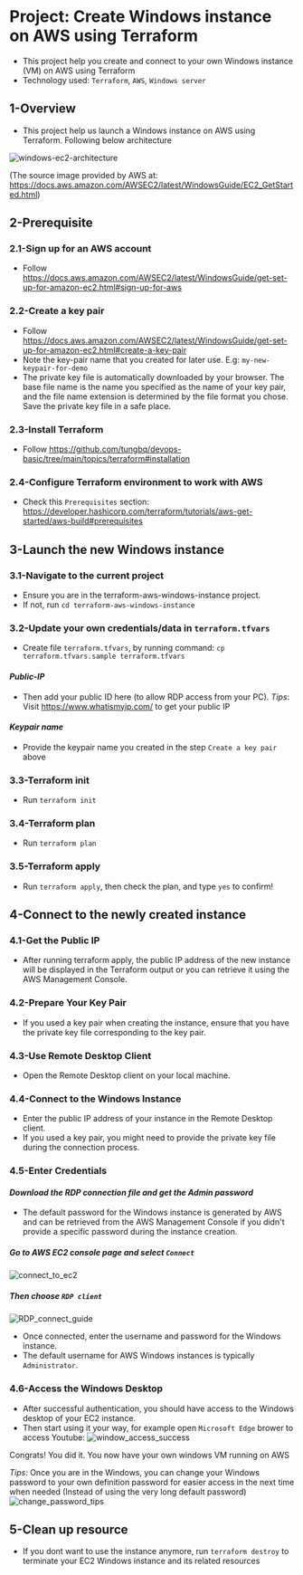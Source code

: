 # Project: Create Windows instance on AWS using Terraform

- This project help you create and connect to your own Windows instance (VM) on AWS using Terraform
- Technology used: `Terraform`, `AWS`, `Windows server`

## 1-Overview

- This project help us launch a Windows instance on AWS using Terraform. Following below architecture

![windows-ec2-architecture](https://docs.aws.amazon.com/images/AWSEC2/latest/WindowsGuide/images/overview_getting_started.png)

(The source image provided by AWS at: https://docs.aws.amazon.com/AWSEC2/latest/WindowsGuide/EC2_GetStarted.html)

## 2-Prerequisite

### 2.1-Sign up for an AWS account

- Follow https://docs.aws.amazon.com/AWSEC2/latest/WindowsGuide/get-set-up-for-amazon-ec2.html#sign-up-for-aws

### 2.2-Create a key pair

- Follow https://docs.aws.amazon.com/AWSEC2/latest/WindowsGuide/get-set-up-for-amazon-ec2.html#create-a-key-pair
- Note the key-pair name that you created for later use. E.g: `my-new-keypair-for-demo`
- The private key file is automatically downloaded by your browser. The base file name is the name you specified as the name of your key pair, and the file name extension is determined by the file format you chose. Save the private key file in a safe place.

### 2.3-Install Terraform

- Follow https://github.com/tungbq/devops-basic/tree/main/topics/terraform#installation

### 2.4-Configure Terraform environment to work with AWS

- Check this `Prerequisites` section: https://developer.hashicorp.com/terraform/tutorials/aws-get-started/aws-build#prerequisites

## 3-Launch the new Windows instance

### 3.1-Navigate to the current project

- Ensure you are in the terraform-aws-windows-instance project.
- If not, run `cd terraform-aws-windows-instance`

### 3.2-Update your own credentials/data in `terraform.tfvars`

- Create file `terraform.tfvars`, by running command: `cp terraform.tfvars.sample terraform.tfvars`

#### _Public-IP_

- Then add your public ID here (to allow RDP access from your PC).
  _Tips_: Visit https://www.whatismyip.com/ to get your public IP

#### _Keypair name_

- Provide the keypair name you created in the step `Create a key pair` above

### 3.3-Terraform init

- Run `terraform init`

### 3.4-Terraform plan

- Run `terraform plan`

### 3.5-Terraform apply

- Run `terraform apply`, then check the plan, and type `yes` to confirm!

## 4-Connect to the newly created instance

### 4.1-Get the Public IP

- After running terraform apply, the public IP address of the new instance will be displayed in the Terraform output or you can retrieve it using the AWS Management Console.

### 4.2-Prepare Your Key Pair

- If you used a key pair when creating the instance, ensure that you have the private key file corresponding to the key pair.

### 4.3-Use Remote Desktop Client

- Open the Remote Desktop client on your local machine.

### 4.4-Connect to the Windows Instance

- Enter the public IP address of your instance in the Remote Desktop client.
- If you used a key pair, you might need to provide the private key file during the connection process.

### 4.5-Enter Credentials

#### _Download the RDP connection file and get the Admin password_

- The default password for the Windows instance is generated by AWS and can be retrieved from the AWS Management Console if you didn't provide a specific password during the instance creation.

##### _Go to AWS EC2 console page and select `Connect`_

![connect_to_ec2](./asset/connect_to_ec2.png)

##### _Then choose `RDP client`_

![RDP_connect_guide](./asset/RDP_connect_guide.png)

- Once connected, enter the username and password for the Windows instance.
- The default username for AWS Windows instances is typically `Administrator`.

### 4.6-Access the Windows Desktop

- After successful authentication, you should have access to the Windows desktop of your EC2 instance.
- Then start using it your way, for example open `Microsoft Edge` brower to access Youtube:
  ![window_access_success](./asset/window_access_success.png)

Congrats! You did it. You now have your own windows VM running on AWS

_Tips:_ Once you are in the Windows, you can change your Windows password to your own definition password for easier access in the next time when needed (Instead of using the very long default password)
![change_password_tips](./asset/change_password_tips.png)

## 5-Clean up resource

- If you dont want to use the instance anymore, run `terraform destroy` to terminate your EC2 Windows instance and its related resources
